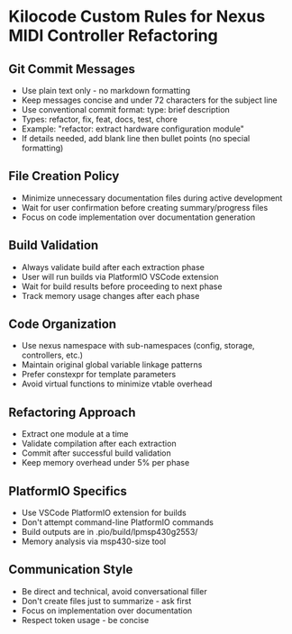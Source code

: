 # Kilocode Custom Rules for Nexus MIDI Controller Refactoring

## Git Commit Messages
- Use plain text only - no markdown formatting
- Keep messages concise and under 72 characters for the subject line
- Use conventional commit format: type: brief description
- Types: refactor, fix, feat, docs, test, chore
- Example: "refactor: extract hardware configuration module"
- If details needed, add blank line then bullet points (no special formatting)

## File Creation Policy
- Minimize unnecessary documentation files during active development
- Wait for user confirmation before creating summary/progress files
- Focus on code implementation over documentation generation

## Build Validation
- Always validate build after each extraction phase
- User will run builds via PlatformIO VSCode extension
- Wait for build results before proceeding to next phase
- Track memory usage changes after each phase

## Code Organization
- Use nexus namespace with sub-namespaces (config, storage, controllers, etc.)
- Maintain original global variable linkage patterns
- Prefer constexpr for template parameters
- Avoid virtual functions to minimize vtable overhead

## Refactoring Approach
- Extract one module at a time
- Validate compilation after each extraction
- Commit after successful build validation
- Keep memory overhead under 5% per phase

## PlatformIO Specifics
- Use VSCode PlatformIO extension for builds
- Don't attempt command-line PlatformIO commands
- Build outputs are in .pio/build/lpmsp430g2553/
- Memory analysis via msp430-size tool

## Communication Style
- Be direct and technical, avoid conversational filler
- Don't create files just to summarize - ask first
- Focus on implementation over documentation
- Respect token usage - be concise